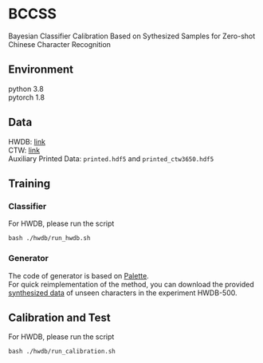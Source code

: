 # BCCSS
Bayesian Classifier Calibration Based on Sythesized Samples for Zero-shot Chinese Character Recognition

## Environment
python 3.8  
pytorch 1.8

## Data
HWDB: [link]()  
CTW: [link]()  
Auxiliary Printed Data: `printed.hdf5` and `printed_ctw3650.hdf5`


## Training

### Classifier
For HWDB, please run the script
```
bash ./hwdb/run_hwdb.sh
```
<!-- ### CTW
Run the shell script
```
bash ./hwdb/run_ctw.sh
``` -->

### Generator
The code of generator is based on [Palette](https://github.com/Janspiry/Palette-Image-to-Image-Diffusion-Models).   
For quick reimplementation of the method, you can download the provided [synthesized data]() of unseen characters in the experiment HWDB-500. 


## Calibration and Test

For HWDB, please run the script
```
bash ./hwdb/run_calibration.sh
```
<!-- ### CTW
Run the shell script
```
bash ./hwdb/run_calibration_effect.sh
``` -->
